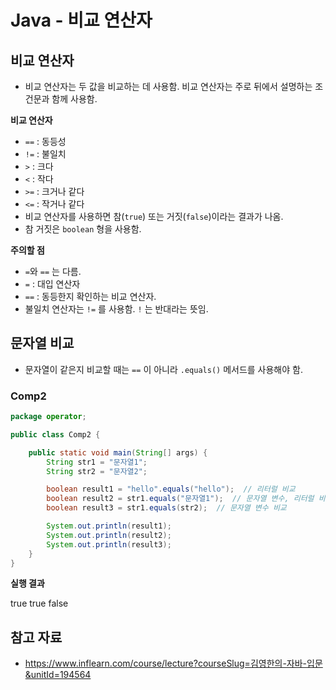 # Java - 비교 연산자

## 비교 연산자

- 비교 연산자는 두 값을 비교하는 데 사용함. 비교 연산자는 주로 뒤에서 설명하는 조건문과 함께 사용함.

**비교 연산자**

- `==` : 동등성
- `!=` : 불일치
- `>` : 크다
- `<` : 작다
- `>=` : 크거나 같다
- `<=` : 작거나 같다
- 비교 연산자를 사용하면 참(`true`) 또는 거짓(`false`)이라는 결과가 나옴.
- 참 거짓은 `boolean` 형을 사용함.

**주의할 점**

- `=`와 `==` 는 다름.
- `=` : 대입 연산자
- `==` : 동등한지 확인하는 비교 연산자.
- 불일치 연산자는 `!=` 를 사용함. `!` 는 반대라는 뜻임.

## **문자열 비교**

- 문자열이 같은지 비교할 때는 `==` 이 아니라 `.equals()` 메서드를 사용해야 함.

### Comp2

```java
package operator;

public class Comp2 {

    public static void main(String[] args) {
        String str1 = "문자열1";
        String str2 = "문자열2";

        boolean result1 = "hello".equals("hello");  // 리터럴 비교
        boolean result2 = str1.equals("문자열1");  // 문자열 변수, 리터럴 비교
        boolean result3 = str1.equals(str2);  // 문자열 변수 비교

        System.out.println(result1);
        System.out.println(result2);
        System.out.println(result3);
    }
}
```

**실행 결과**

true true false

## 참고 자료

- https://www.inflearn.com/course/lecture?courseSlug=김영한의-자바-입문&unitId=194564